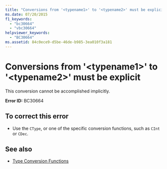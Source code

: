 ```yaml
---
title: "Conversions from '<typename1>' to '<typename2>' must be explicit"
ms.date: 07/20/2015
f1_keywords: 
  - "bc30664"
  - "vbc30664"
helpviewer_keywords: 
  - "BC30664"
ms.assetid: 84c0ece9-d5be-46de-b985-3ea010f3a181
---
```

# Conversions from '\<typename1>' to '\<typename2>' must be explicit
This conversion cannot be accomplished implicitly.  
  
 **Error ID:** BC30664  
  
## To correct this error  
  
-   Use the `CType`, or one of the specific conversion functions, such as `CInt` or `CDec`.  
  
## See also

- [Type Conversion Functions](../../visual-basic/language-reference/functions/type-conversion-functions.md)
